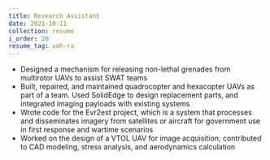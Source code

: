 ```yaml
---
title: Research Assistant
date: 2021-10-11
collection: resume
i_order: 20
resume_tag: uah-ra
---
```


- Designed a mechanism for releasing non-lethal grenades from multirotor UAVs to
  assist SWAT teams
- Built, repaired, and maintained quadrocopter and hexacopter UAVs as part of a
  team. Used SolidEdge to design replacement parts, and integrated imaging
  payloads with existing systems
- Wrote code for the Evr2est project, which is a system that processes and
  disseminates imagery from satellites or aircraft for government use in first
  response and wartime scenarios
- Worked on the design of a VTOL UAV for image acquisition; contributed to CAD
  modeling, stress analysis, and aerodynamics calculation
